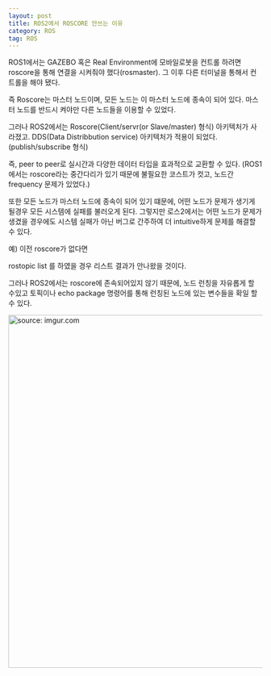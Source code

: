 ```yaml
---
layout: post
title: ROS2에서 ROSCORE 안쓰는 이유
category: ROS
tag: ROS
---
```


ROS1에서는 GAZEBO 혹은 Real Environment에 모바일로봇을 컨트롤 하려면 roscore을 통해 연결을 시켜줘야 했다(rosmaster). 그 이후 다른 터미널을 통해서 컨트롤을 해야 됐다.

즉 Roscore는 마스터 노드이며, 모든 노드는 이 마스터 노드에 종속이 되어 있다. 마스터 노드를 반드시 켜야만 다른 노드들을 이용할 수 있었다.

그러나 ROS2에서는 Roscore(Client/servr(or Slave/master) 형식) 아키텍처가 사라졌고. DDS(Data Distribbution service) 아키텍처가 적용이 되었다. (publish/subscribe 형식)

즉, peer to peer로 실시간과 다양한 데이터 타입을 효과적으로 교환할 수 있다. (ROS1에서는 roscore라는 중간다리가 있기 때문에 불필요한 코스트가 컷고, 노드간 frequency 문제가 있었다.)

또한 모든 노드가 마스터 노드에 종속이 되어 있기 떄문에, 어떤 노드가 문제가 생기게 될경우 모든 시스템에 실패를 불러오게 된다. 그렇지만 로스2에서는 어떤 노드가 문제가 생겼을 경우에도 시스템 실패가 아닌 버그로 간주하여 더 intuitive하게 문제를 해결할 수 있다.

예) 이전 roscore가 없다면

rostopic list 를 하였을 경우 리스트 결과가 안나왔을 것이다.

그러나 ROS2에서는 roscore에 존속되어있지 않기 때문에, 노드 런칭을 자유롭게 할 수있고 토픽이나 echo package 명령어를 통해 런칭된 노드에 있는 변수들을 확일 할 수 있다.


<a href="https://postimg.cc/VSnpvdjh"><img src="https://i.postimg.cc/CKQgv8dw/Screen-Shot-2021-03-22-at-3-40-09-PM.png" width="700px" title="source: imgur.com" /><a>

